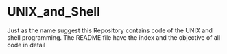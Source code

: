 # UNIX_and_Shell
Just as the name suggest this Repository contains code of the UNIX and shell programming. The README file have the index and the objective of all code in detail
